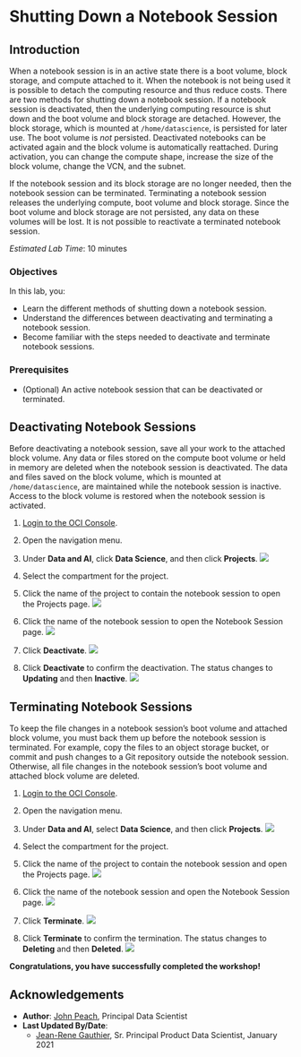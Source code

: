 # Shutting Down a Notebook Session
## Introduction

When a notebook session is in an active state there is a boot volume, block storage, and compute attached to it. When the notebook is not being used it is possible to detach the computing resource and thus reduce costs. There are two methods for shutting down a notebook session. If a notebook session is deactivated, then the underlying computing resource is shut down and the boot volume and block storage are detached. However, the block storage, which is mounted at ``/home/datascience``, is persisted for later use. The boot volume is *not* persisted. Deactivated notebooks can be activated again and the block volume is automatically reattached. During activation, you can change the compute shape, increase the size of the block volume, change the VCN, and the subnet.

If the notebook session and its block storage are no longer needed, then the notebook session can be terminated. Terminating a notebook session releases the underlying compute, boot volume and block storage. Since the boot volume and block storage are not persisted, any data on these volumes will be lost. It is not possible to reactivate a terminated notebook session.

*Estimated Lab Time*: 10 minutes

### Objectives
In this lab, you:
* Learn the different methods of shutting down a notebook session.
* Understand the differences between deactivating and terminating a notebook session.
* Become familiar with the steps needed to deactivate and terminate notebook sessions.

### Prerequisites

* (Optional) An active notebook session that can be deactivated or terminated.

## Deactivating Notebook Sessions

Before deactivating a notebook session, save all your work to the attached block volume. Any data or files stored on the compute boot volume or held in memory are deleted when the notebook session is deactivated. The data and files saved on the block volume, which is mounted at ``/home/datascience``, are maintained while the notebook session is inactive. Access to the block volume is restored when the notebook session is activated.

1. [Login to the OCI Console](https://www.oracle.com/cloud/sign-in.html).
1. Open the navigation menu.
1. Under **Data and AI**, click **Data Science**, and then click **Projects**.
    ![](./../speed-up-ds-with-the-ads-sdk/images/select-projects.png)
1. Select the compartment for the project.
1. Click the name of the project to contain the notebook session to open the Projects page.
    ![](./../speed-up-ds-with-the-ads-sdk/images/select-project.png)
1. Click the name of the notebook session to open the Notebook Session page.
    ![](./../speed-up-ds-with-the-ads-sdk/images/click-ns.png)
1. Click **Deactivate**.
    ![](./../speed-up-ds-with-the-ads-sdk/images/deactivate.png)

1. Click **Deactivate** to confirm the deactivation. The status changes to **Updating** and then **Inactive**.
    ![](./../speed-up-ds-with-the-ads-sdk/images/deactivate2.png)

## Terminating Notebook Sessions

To keep the file changes in a notebook session’s boot volume and attached block volume, you must back them up before the notebook session is terminated. For example, copy the files to an object storage bucket, or commit and push changes to a Git repository outside the notebook session. Otherwise, all file changes in the notebook session’s boot volume and attached block volume are deleted.

1. [Login to the OCI Console](https://www.oracle.com/cloud/sign-in.html).
1. Open the navigation menu.
1. Under **Data and AI**, select **Data Science**, and then click **Projects**.
    ![](./../speed-up-ds-with-the-ads-sdk/images/select-projects.png)

1. Select the compartment for the project.
1. Click the name of the project to contain the notebook session and open the Projects page.
    ![](./../speed-up-ds-with-the-ads-sdk/images/select-project.png)

1. Click the name of the notebook session and open the Notebook Session page.
    ![](./../speed-up-ds-with-the-ads-sdk/images/click-ns.png)

1. Click **Terminate**.
    ![](./../speed-up-ds-with-the-ads-sdk/images/terminate.png)

1. Click **Terminate** to confirm the termination. The status changes to **Deleting** and then **Deleted**.
    ![](./../speed-up-ds-with-the-ads-sdk/images/terminate2.png)

**Congratulations, you have successfully completed the workshop!**

## Acknowledgements

* **Author**: [John Peach](https://www.linkedin.com/in/jpeach/), Principal Data Scientist
* **Last Updated By/Date**:
    * [Jean-Rene Gauthier](https://www.linkedin.com/in/jr-gauthier/), Sr. Principal Product Data Scientist, January 2021


